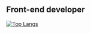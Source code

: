 ## Front-end developer

[![Top Langs](https://github-readme-stats.vercel.app/api/top-langs/?username=fe-dudu)](https://github.com/anuraghazra/github-readme-stats)
